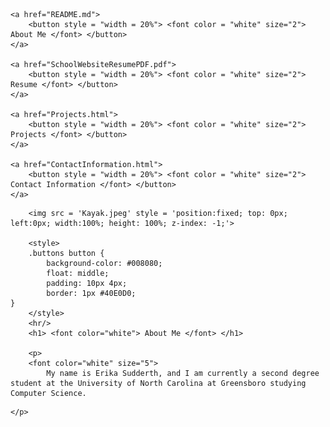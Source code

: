 <html>

<div class = "buttons" style = "width: 100%">   

	<a href="README.md">
		<button style = "width = 20%"> <font color = "white" size="2"> About Me </font> </button>
	</a>

	<a href="SchoolWebsiteResumePDF.pdf">
		<button style = "width = 20%"> <font color = "white" size="2"> Resume </font> </button>
	</a> 
   	
	<a href="Projects.html">
		<button style = "width = 20%"> <font color = "white" size="2"> Projects </font> </button>
	</a>

	<a href="ContactInformation.html">
		<button style = "width = 20%"> <font color = "white" size="2"> Contact Information </font> </button>
	</a>

  </div>

<body>

    	<img src = 'Kayak.jpeg' style = 'position:fixed; top: 0px; left:0px; width:100%; height: 100%; z-index: -1;'>

    	<style>
		.buttons button {
	   		background-color: #008080;
	   		float: middle;
	   		padding: 10px 4px;
	   		border: 1px #40E0D0;
	}
    	</style>
    	<hr/>
    	<h1> <font color="white"> About Me </font> </h1>

    	<p> 
		<font color="white" size="5"> 
			My name is Erika Sudderth, and I am currently a second degree student at the University of North Carolina at Greensboro studying  Computer Science. 
</font>
    	
	</p>

  </body>
  
</html>


  
